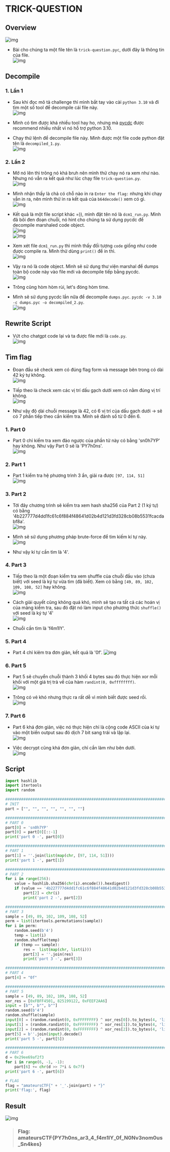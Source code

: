 # TRICK-QUESTION

## Overview

![img](/amateursCTF/Rev/trick-question/assets/overview.png)

- Bài cho chúng ta một file tên là `trick-question.pyc`, dưới đây là thông tin của file.
</br>![img](/amateursCTF/Rev/trick-question/assets/info.png)

## Decompile

### 1. Lần 1

- Sau khi đọc mô tả challenge thì mình bắt tay vào cài `python 3.10` và đi tìm một số tool để decompile cái file này.
</br>![img](/amateursCTF/Rev/trick-question/assets/run_test.png)

- Mình có tìm được khá nhiều tool hay ho, nhưng mà [pycdc](https://github.com/zrax/pycdc) được recommend nhiều nhất vì nó hỗ trợ python 3.10.

- Chạy thử lệnh để decompile file này. Mình được một file code python đặt tên là `decompiled_1.py`.
</br>![img](/amateursCTF/Rev/trick-question/assets/decm_1.png)

### 2. Lần 2

- Mở nó lên thì trông nó khá bruh nên mình thử chạy nó ra xem như nào. Nhưng nó vẫn ra kết quả như lúc chạy file `trick-question.py`.
</br>![img](/amateursCTF/Rev/trick-question/assets/run_dcm1.png)

- Mình nhận thấy là chả có chỗ nào in ra `Enter the flag:` nhưng khi chạy vẫn in ra, nên mình thử in ra kết quả của `b64decode()` xem có gì.
</br>![img](/amateursCTF/Rev/trick-question/assets/next_run.png)

- Kết quả là một file script khác =)), mình đặt tên nó là `dcm1_run.py`. Mình đã bôi đen đoạn chuỗi, nó hint cho chúng ta sử dụng pycdc để decompile marshaled code object.
</br>![img](/amateursCTF/Rev/trick-question/assets/dcm_1.png)
</br>![img](/amateursCTF/Rev/trick-question/assets/pycdc_usage.png)

- Xem xét file `dcm1_run.py` thì mình thấy đối tượng `code` giống như code được compile ra. Mình thử dùng `print()` để in thì.
</br>![img](/amateursCTF/Rev/trick-question/assets/print_code.png)

- Vậy ra nó là code object. Mình sẽ sử dụng thư viện marshal để dumps toàn bộ code này vào file mới và decompile tiếp bằng pycdc.
</br>![img](/amateursCTF/Rev/trick-question/assets/dong_hom.png)

- Trông cũng hòm hòm rùi, let's đóng hòm time.
- Mình sẽ sử dụng pycdc lần nữa để decompile `dumps.pyc`. `pycdc -v 3.10 -c dumps.pyc -o decompiled_2.py`.
</br>![img](/amateursCTF/Rev/trick-question/assets/dcm_2.png)

## Rewrite Script

- Vứt cho chatgpt code lại và ta được file mới là `code.py`.
</br>![img](/amateursCTF/Rev/trick-question/assets/code.png)

## Tìm flag

- Đoạn đầu sẽ check xem có đúng flag form và message bên trong có dài 42 ký tự không.
</br>![img](/amateursCTF/Rev/trick-question/assets/if_0.png)

- Tiếp theo là check xem các vị trí dấu gạch dưới xem có nằm đúng vị trí không.
</br>![img](/amateursCTF/Rev/trick-question/assets/underscore.png)

- Như vậy độ dài chuỗi message là 42, có 6 vị trí của dấu gạch dưới -> sẽ có 7 phần tiếp theo cần kiểm tra. Mình sẽ đánh số từ 0 đến 6.

### 1. Part 0

- Part 0 chỉ kiểm tra xem đảo ngược của phần tử này có bằng 'sn0h7YP' hay không. Như vậy Part 0 sẽ là 'PY7h0ns'.
</br>![img](/amateursCTF/Rev/trick-question/assets/p0.png)

### 2. Part 1

- Part 1 kiểm tra hệ phương trình 3 ẩn, giải ra được `[97, 114, 51]`
</br>![img](/amateursCTF/Rev/trick-question/assets/p1.png)

### 3. Part 2

- Tới đây chương trình sẽ kiểm tra xem hash sha256 của Part 2 (1 ký tự) có bằng '4b227777d4dd1fc61c6f884f48641d02b4d121d3fd328cb08b5531fcacdabf8a'.
</br>![img](/amateursCTF/Rev/trick-question/assets/p2.png)

- Mình sẽ sử dụng phương pháp brute-force để tìm kiếm kí tự này.
</br>![img](/amateursCTF/Rev/trick-question/assets/brute.png)

- Như vậy kí tự cần tìm là '4'.

### 4. Part 3

- Tiếp theo là một đoạn kiểm tra xem shuffle của chuỗi đầu vào (chưa biết) với seed là ký tự vừa tìm (đã biết). Xem có bằng `[49, 89, 102, 109, 108, 52]` hay không.
</br>![img](/amateursCTF/Rev/trick-question/assets/p3.png)

- Cách giải quyết cũng không quá khó, mình sẽ tạo ra tất cả các hoán vị của mảng kiểm tra, sau đó đặt nó làm input cho phương thức `shuffle()` với seed là ký tự '4'
</br>![img](/amateursCTF/Rev/trick-question/assets/p3_d.png)

- Chuỗi cần tìm là 'f4m1lY'.

### 5. Part 4

- Part 4 chỉ kiêm tra đơn giản, kết quả là '0f'.
![img](/amateursCTF/Rev/trick-question/assets/p4.png)

### 6. Part 5

- Part 5 sẽ chuyển chuỗi thành 3 khối 4 bytes sau đó thực hiện xor mỗi khối với một giá trị trả về của hàm `randint(0, 0xffffffff)`.
</br>![img](/amateursCTF/Rev/trick-question/assets/p5.png)

- Trông có vẻ khó nhưng thực ra rất dễ vì mình biết được seed rồi.
</br>![img](/amateursCTF/Rev/trick-question/assets/p5_d.png)

### 7. Part 6

- Part 6 khá đơn giản, việc nó thực hiện chỉ là cộng code ASCII của kí tự vào một biến output sau đó dịch 7 bit sang trái và lặp lại.
</br>![img](/amateursCTF/Rev/trick-question/assets/p6.png)

- Việc decrypt cũng khá đơn giản, chỉ cần làm như bên dưới.
</br>![img](/amateursCTF/Rev/trick-question/assets/p6_d.png)

## Script

```python
import hashlib
import itertools
import random

####################################################################################
# INIT
part = ["", "", "", "", "", "", ""]

####################################################################################
# PART 0
part[0] = 'sn0h7YP'
part[0] = part[0][::-1]
print('part 0 -', part[0])

####################################################################################
# PART 1
part[1] = ''.join(list(map(chr, [97, 114, 51])))
print('part 1 -', part[1])

####################################################################################
# PART 2
for i in range(256):
    value = hashlib.sha256(chr(i).encode()).hexdigest()
    if (value == '4b227777d4dd1fc61c6f884f48641d02b4d121d3fd328cb08b5531fcacdabf8a'):
        part[2] = chr(i)
        print('part 2 -', part[2])

####################################################################################
# PART 3
sample = [49, 89, 102, 109, 108, 52]
perm = list(itertools.permutations(sample))
for i in perm:
    random.seed(b'4') 
    temp = list(i)
    random.shuffle(temp)
    if (temp == sample):
        res =  list(map(chr, list(i)))
        part[3] = ''.join(res)
        print('part 3 -', part[3])

####################################################################################
# PART 4
part[4] = "0f"

####################################################################################
# PART 5
sample = [49, 89, 102, 109, 108, 52]
xor_res = [0xFBFF4501, 825199122, 0xFEEF2AA6]
input = [b"", b"", b""]
random.seed(b'4')
random.shuffle(sample)
input[0] = (random.randint(0, 0xFFFFFFFF) ^ xor_res[0]).to_bytes(4, 'little')
input[1] = (random.randint(0, 0xFFFFFFFF) ^ xor_res[1]).to_bytes(4, 'little')
input[2] = (random.randint(0, 0xFFFFFFFF) ^ xor_res[2]).to_bytes(4, 'little')
part[5] = b''.join(input).decode()
print('part 5 -', part[5])

####################################################################################
# PART 6
d = 0x29ee69af2f3
for i in range(6, -1, -1):
    part[6] += chr(d >> 7*i & 0x7f)
print('part 6 -', part[6])

# FLAG 
flag = "amateursCTF{" + '_'.join(part) + "}"
print('flag:', flag)
```

## Result

![img](/amateursCTF/Rev/trick-question/assets/res.png)

>### Flag: amateursCTF{PY7h0ns_ar3_4_f4m1lY_0f_N0Nv3nom0us_Sn4kes}